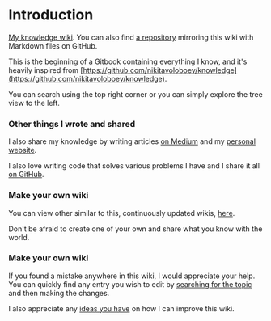 # Introduction

[My knowledge wiki](https://wiki.omar.engineer). You can also find [a repository](https://github.com/obahareth/knowledge) mirroring this wiki with Markdown files on GitHub.

This is the beginning of a Gitbook containing everything I know, and it's heavily inspired from [https://github.com/nikitavoloboev/knowledge](https://github.com/nikitavoloboev/knowledge).

You can search using the top right corner or you can simply explore the tree view to the left.

### Other things I wrote and shared

I also share my knowledge by writing articles [on Medium](https://medium.com/@obahareth) and my [personal website](https://omar.engineer).

I also love writing code that solves various problems I have and I share it all [on GitHub](https://github.com/obahareth).

### Make your own wiki

You can view other similar to this, continuously updated wikis, [here](https://github.com/RichardLitt/meta-knowledge#readme).

Don't be afraid to create one of your own and share what you know with the world.

### Make your own wiki

If you found a mistake anywhere in this wiki, I would appreciate your help. You can quickly find any entry you wish to edit by [searching for the topic](https://github.com/obahareth/knowledge/find/master) and then making the changes.

I also appreciate any [ideas you have](https://github.com/obahareth/knowledge/issues/new) on how I can improve this wiki.  


